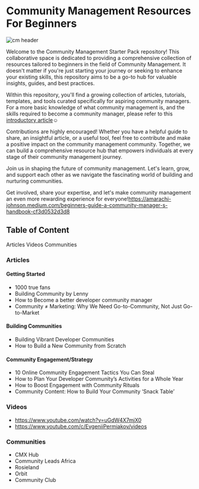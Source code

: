 # Community Management Resources For Beginners
![cm header](https://github.com/emmanuellar/Community-Management/assets/41474439/515e2325-c3a0-45ac-bd10-df252a42622e)


Welcome to the Community Management Starter Pack repository! This collaborative space is dedicated to providing a comprehensive collection of resources tailored to beginners in the field of Community Management. It doesn't matter if you're just starting your journey or seeking to enhance your existing skills, this repository aims to be a go-to hub for valuable insights, guides, and best practices.

Within this repository, you'll find a growing collection of articles, tutorials, templates, and tools curated specifically for aspiring community managers. For a more basic knowledge of what community management is, and the skills required to become a community manager, please refer to this [introductory article](https://amarachi-johnson.medium.com/beginners-guide-a-community-manager-s-handbook-cf3d0532d3d8)☺️

Contributions are highly encouraged! Whether you have a helpful guide to share, an insightful article, or a useful tool, feel free to contribute and make a positive impact on the community management community. Together, we can build a comprehensive resource hub that empowers individuals at every stage of their community management journey.

Join us in shaping the future of community management. Let's learn, grow, and support each other as we navigate the fascinating world of building and nurturing communities.

Get involved, share your expertise, and let's make community management an even more rewarding experience for everyone!https://amarachi-johnson.medium.com/beginners-guide-a-community-manager-s-handbook-cf3d0532d3d8

## Table of Content
Articles
Videos
Communities

### Articles
#### Getting Started
* 1000 true fans
* Building Community by Lenny
* How to Become a better developer community manager
* Community ≠ Marketing: Why We Need Go-to-Community, Not Just Go-to-Market
#### Building Communities
* Building Vibrant Developer Communities
* How to Build a New Community from Scratch
#### Community Engagement/Strategy
* 10 Online Community Engagement Tactics You Can Steal
* How to Plan Your Developer Community’s Activities for a Whole Year
* How to Boost Engagement with Community Rituals
* Community Content: How to Build Your Community ‘Snack Table’

### Videos
* https://www.youtube.com/watch?v=uGdW4X7mjX0
* https://www.youtube.com/c/EvgeniiPermiakov/videos

### Communities
* CMX Hub
* Community Leads Africa
* Rosieland
* Orbit
* Community Club


